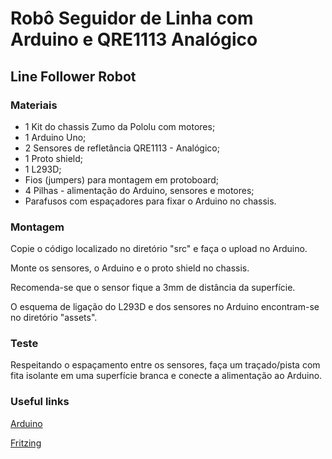 # Robô Seguidor de Linha com Arduino e QRE1113 Analógico

## Line Follower Robot

### Materiais

* 1 Kit do chassis Zumo da Pololu com motores;
* 1 Arduino Uno;
* 2 Sensores de refletância QRE1113 - Analógico;
* 1 Proto shield;
* 1 L293D;
* Fios (jumpers) para montagem em protoboard;
* 4 Pilhas - alimentação do Arduino, sensores e motores;
* Parafusos com espaçadores para fixar o Arduino no chassis.

### Montagem

Copie o código localizado no diretório "src" e faça o upload no Arduino.

Monte os sensores, o Arduino e o proto shield no chassis.

Recomenda-se que o sensor fique a 3mm de distância da superfície.

O esquema de ligação do L293D e dos sensores no Arduino encontram-se no diretório "assets".

### Teste

Respeitando o espaçamento entre os sensores, faça um traçado/pista com fita isolante em uma superfície branca e conecte a alimentação ao Arduino.

### Useful links

[Arduino](https://www.arduino.cc)

[Fritzing](https://fritzing.org)
